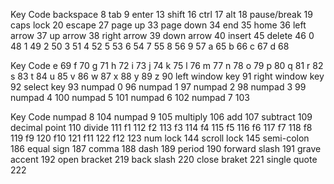 Key	Code
backspace	8
tab	9
enter	13
shift	16
ctrl	17
alt	18
pause/break	19
caps lock	20
escape	27
page up	33
page down	34
end	35
home	36
left arrow	37
up arrow	38
right arrow	39
down arrow	40
insert	45
delete	46
0	48
1	49
2	50
3	51
4	52
5	53
6	54
7	55
8	56
9	57
a	65
b	66
c	67
d	68
 	
Key	Code
e	69
f	70
g	71
h	72
i	73
j	74
k	75
l	76
m	77
n	78
o	79
p	80
q	81
r	82
s	83
t	84
u	85
v	86
w	87
x	88
y	89
z	90
left window key	91
right window key	92
select key	93
numpad 0	96
numpad 1	97
numpad 2	98
numpad 3	99
numpad 4	100
numpad 5	101
numpad 6	102
numpad 7	103
 	
Key	Code
numpad 8	104
numpad 9	105
multiply	106
add	107
subtract	109
decimal point	110
divide	111
f1	112
f2	113
f3	114
f4	115
f5	116
f6	117
f7	118
f8	119
f9	120
f10	121
f11	122
f12	123
num lock	144
scroll lock	145
semi-colon	186
equal sign	187
comma	188
dash	189
period	190
forward slash	191
grave accent	192
open bracket	219
back slash	220
close braket	221
single quote	222
